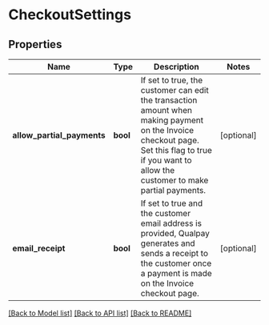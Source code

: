 # CheckoutSettings

## Properties
Name | Type | Description | Notes
------------ | ------------- | ------------- | -------------
**allow_partial_payments** | **bool** | If set to true, the customer can edit the transaction amount when making payment on the Invoice checkout page. Set this flag to true if you want to allow the customer to make partial payments. | [optional] 
**email_receipt** | **bool** | If set to true and the customer email address is provided, Qualpay generates and sends a receipt to the customer once a payment is made on the Invoice checkout page. | [optional] 

[[Back to Model list]](../README.md#documentation-for-models) [[Back to API list]](../README.md#documentation-for-api-endpoints) [[Back to README]](../README.md)


